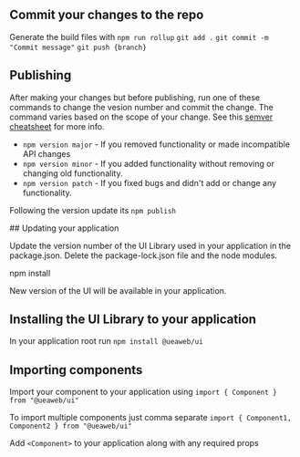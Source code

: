 ## Commit your changes to the repo

Generate the build files with `npm run rollup`
`git add .`
`git commit -m "Commit message"`
`git push {branch}`

## Publishing

After making your changes but before publishing, run one of these commands to change the vesion number and commit the change. The command varies based on the scope of your change. See this [semver cheatsheet](https://devhints.io/semver) for more info.

- `npm version major` - If you removed functionality or made incompatible API changes
- `npm version minor` - If you added functionality without removing or changing old functionality.
- `npm version patch` - If you fixed bugs and didn't add or change any functionality.

Following the version update its `npm publish`

## Updating your application

Update the version number of the UI Library used in your application in the package.json. Delete the package-lock.json file and the node modules.

npm install

New version of the UI will be available in your application.

## Installing the UI Library to your application

In your application root run `npm install @ueaweb/ui`

## Importing components

Import your component to your application using `import { Component } from "@ueaweb/ui"`

To import multiple components just comma separate `import { Component1, Component2 } from "@ueaweb/ui"`

Add `<Component>` to your application along with any required props
